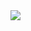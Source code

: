 <img src="https://github-readme-stats.vercel.app/api?username=Nick135ops&show_icons=true&theme=radical" />
